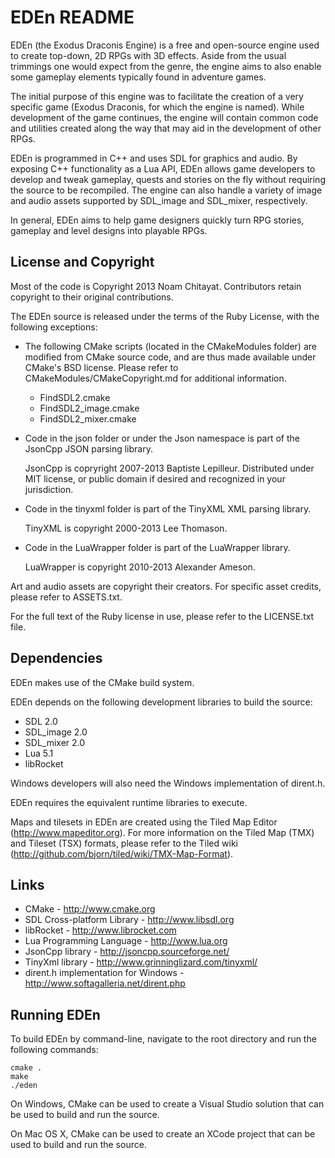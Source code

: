 EDEn README
===========

EDEn (the Exodus Draconis Engine) is a free and open-source engine used to create top-down, 2D RPGs with 3D effects. Aside from the usual trimmings one would expect from the genre, the engine aims to also enable some gameplay elements typically found in adventure games.

The initial purpose of this engine was to facilitate the creation of a very specific game (Exodus Draconis, for which the engine is named). While development of the game continues, the engine will contain common code and utilities created along the way that may aid in the development of other RPGs.

EDEn is programmed in C++ and uses SDL for graphics and audio. By exposing C++ functionality as a Lua API, EDEn allows game developers to develop and tweak gameplay, quests and stories on the fly without requiring the source to be recompiled. The engine can also handle a variety of image and audio assets supported by SDL_image and SDL_mixer, respectively.

In general, EDEn aims to help game designers quickly turn RPG stories, gameplay and level designs into playable RPGs. 

License and Copyright
---------------------

Most of the code is Copyright 2013 Noam Chitayat. Contributors retain copyright to their original contributions.

The EDEn source is released under the terms of the Ruby License, with the following exceptions:

* The following CMake scripts (located in the CMakeModules folder) are modified from CMake source code, and are thus made available under CMake's BSD license. Please refer to CMakeModules/CMakeCopyright.md for additional information.
  - FindSDL2.cmake
  - FindSDL2_image.cmake
  - FindSDL2_mixer.cmake

* Code in the json folder or under the Json namespace is part of the JsonCpp JSON parsing library.

	JsonCpp is copryright 2007-2013 Baptiste Lepilleur. Distributed under MIT license, or public domain if desired and recognized in your jurisdiction.

* Code in the tinyxml folder is part of the TinyXML XML parsing library.

	TinyXML is copyright 2000-2013 Lee Thomason. 

* Code in the LuaWrapper folder is part of the LuaWrapper library.

	LuaWrapper is copyright 2010-2013 Alexander Ameson.

Art and audio assets are copyright their creators. For specific asset credits, please refer to ASSETS.txt.

For the full text of the Ruby license in use, please refer to the LICENSE.txt file.

Dependencies
------------

EDEn makes use of the CMake build system.

EDEn depends on the following development libraries to build the source:

* SDL 2.0
* SDL_image 2.0
* SDL_mixer 2.0
* Lua 5.1
* libRocket

Windows developers will also need the Windows implementation of dirent.h.

EDEn requires the equivalent runtime libraries to execute.

Maps and tilesets in EDEn are created using the Tiled Map Editor (http://www.mapeditor.org).
For more information on the Tiled Map (TMX) and Tileset (TSX) formats, please refer to the Tiled wiki (http://github.com/bjorn/tiled/wiki/TMX-Map-Format).

Links
-----

* CMake - http://www.cmake.org
* SDL Cross-platform Library - http://www.libsdl.org
* libRocket - http://www.librocket.com
* Lua Programming Language - http://www.lua.org
* JsonCpp library - http://jsoncpp.sourceforge.net/
* TinyXml library - http://www.grinninglizard.com/tinyxml/
* dirent.h implementation for Windows - http://www.softagalleria.net/dirent.php

Running EDEn
------------

To build EDEn by command-line, navigate to the root directory and run the following commands:

	cmake .
	make
	./eden

On Windows, CMake can be used to create a Visual Studio solution that can be used to build and run the source.

On Mac OS X, CMake can be used to create an XCode project that can be used to build and run the source.

